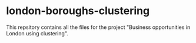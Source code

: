 # london-boroughs-clustering
This repsitory contains all the files for the project "Business opportunities in London using clustering".
